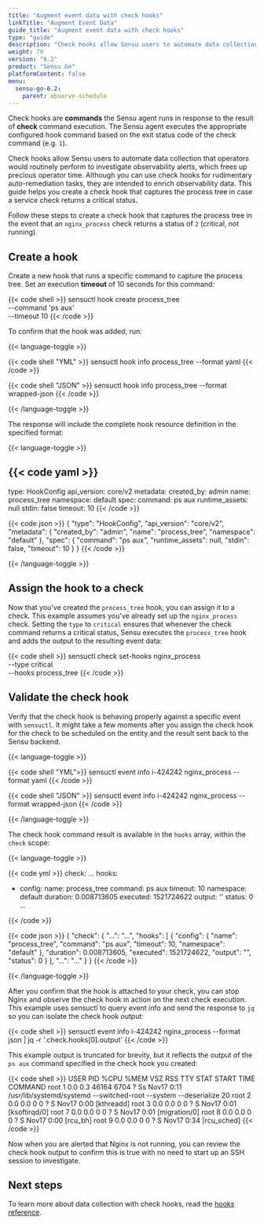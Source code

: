 ```yaml
---
title: "Augment event data with check hooks"
linkTitle: "Augment Event Data"
guide_title: "Augment event data with check hooks"
type: "guide"
description: "Check hooks allow Sensu users to automate data collection that operators would routinely perform manually to investigate observability alerts, which frees up precious operator time. This guide helps you create a check hook that captures the process tree in case a service check returns a critical status."
weight: 70
version: "6.2"
product: "Sensu Go"
platformContent: false
menu:
  sensu-go-6.2:
    parent: observe-schedule
---
```


Check hooks are **commands** the Sensu agent runs in response to the result of **check** command execution. 
The Sensu agent executes the appropriate configured hook command based on the exit status code of the check command (e.g. `1`).

Check hooks allow Sensu users to automate data collection that operators would routinely perform to investigate observability alerts, which frees up precious operator time.
Although you can use check hooks for rudimentary auto-remediation tasks, they are intended to enrich observability data.
This guide helps you create a check hook that captures the process tree in case a service check returns a critical status.

Follow these steps to create a check hook that captures the process tree in the event that an `nginx_process` check returns a status of `2` (critical, not running).

## Create a hook

Create a new hook that runs a specific command to capture the process tree.
Set an execution **timeout** of 10 seconds for this command:

{{< code shell >}}
sensuctl hook create process_tree  \
--command 'ps aux' \
--timeout 10
{{< /code >}}

To confirm that the hook was added, run:

{{< language-toggle >}}

{{< code shell "YML" >}}
sensuctl hook info process_tree --format yaml
{{< /code >}}

{{< code shell "JSON" >}}
sensuctl hook info process_tree --format wrapped-json
{{< /code >}}

{{< /language-toggle >}}

The response will include the complete hook resource definition in the specified format:

{{< language-toggle >}}

{{< code yaml >}}
---
type: HookConfig
api_version: core/v2
metadata:
  created_by: admin
  name: process_tree
  namespace: default
spec:
  command: ps aux
  runtime_assets: null
  stdin: false
  timeout: 10
{{< /code >}}

{{< code json >}}
{
  "type": "HookConfig",
  "api_version": "core/v2",
  "metadata": {
    "created_by": "admin",
    "name": "process_tree",
    "namespace": "default"
  },
  "spec": {
    "command": "ps aux",
    "runtime_assets": null,
    "stdin": false,
    "timeout": 10
  }
}
{{< /code >}}

{{< /language-toggle >}}

## Assign the hook to a check

Now that you've created the `process_tree` hook, you can assign it to a check.
This example assumes you've already set up the `nginx_process` check.
Setting the `type` to `critical` ensures that whenever the check command returns a critical status, Sensu executes the `process_tree` hook and adds the output to the resulting event data:

{{< code shell >}}
sensuctl check set-hooks nginx_process  \
--type critical \
--hooks process_tree
{{< /code >}}

## Validate the check hook

Verify that the check hook is behaving properly against a specific event with `sensuctl`.
It might take a few moments after you assign the check hook for the check to be scheduled on the entity and the result sent back to the Sensu backend.

{{< language-toggle >}}

{{< code shell "YML">}}
sensuctl event info i-424242 nginx_process --format yaml
{{< /code >}}

{{< code shell "JSON" >}}
sensuctl event info i-424242 nginx_process --format wrapped-json
{{< /code >}}

{{< /language-toggle >}}

The check hook command result is available in the `hooks` array, within the `check` scope:

{{< language-toggle >}}

{{< code yml >}}
check:
  ...
  hooks:
  - config:
      name: process_tree
      command: ps aux
      timeout: 10
      namespace: default
    duration: 0.008713605
    executed: 1521724622
    output: ''
    status: 0
    ...

{{< /code >}}

{{< code json >}}
{
  "check": {
    "...": "...",
    "hooks": [
      {
        "config": {
          "name": "process_tree",
          "command": "ps aux",
          "timeout": 10,
          "namespace": "default"
        },
        "duration": 0.008713605,
        "executed": 1521724622,
        "output": "",
        "status": 0
      }
    ],
    "...": "..."
  }
}
{{< /code >}}

{{< /language-toggle >}}

After you confirm that the hook is attached to your check, you can stop Nginx and observe the check hook in action on the next check execution.
This example uses sensuctl to query event info and send the response to `jq` so you can isolate the check hook output:

{{< code shell >}}
sensuctl event info i-424242 nginx_process --format json | jq -r '.check.hooks[0].output' 
{{< /code >}}

This example output is truncated for brevity, but it reflects the output of the `ps aux` command specified in the check hook you created:

{{< code shell >}}
USER       PID %CPU %MEM    VSZ   RSS TTY      STAT START   TIME COMMAND
root         1  0.0  0.3  46164  6704 ?        Ss   Nov17   0:11 /usr/lib/systemd/systemd --switched-root --system --deserialize 20
root         2  0.0  0.0      0     0 ?        S    Nov17   0:00 [kthreadd]
root         3  0.0  0.0      0     0 ?        S    Nov17   0:01 [ksoftirqd/0]
root         7  0.0  0.0      0     0 ?        S    Nov17   0:01 [migration/0]
root         8  0.0  0.0      0     0 ?        S    Nov17   0:00 [rcu_bh]
root         9  0.0  0.0      0     0 ?        S    Nov17   0:34 [rcu_sched]
{{< /code >}}

Now when you are alerted that Nginx is not running, you can review the check hook output to confirm this is true with no need to start up an SSH session to investigate.

## Next steps

To learn more about data collection with check hooks, read the [hooks reference][1].


[1]: ../hooks/
